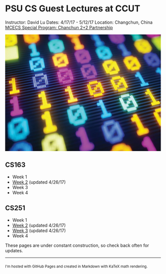 PSU CS Guest Lectures at CCUT
=====
Instructor: David Lu
Dates: 4/17/17 - 5/12/17
Location: Changchun, China
[MCECS Special Program: Chanchun 2+2 Partnership](https://www.pdx.edu/cecs/changchun-partnership-22-programs)

![binary](binary.jpg)

CS163
----
  * Week 1
  * [Week 2](CS163/Week2.html) (updated 4/26/17)
  * Week 3
  * Week 4

CS251
----
  * Week 1
  * [Week 2](CS251/Week2.html) (updated 4/26/17)
  * [Week 3](CS251/Week3.html) (updated 4/26/17)
  * Week 4


These pages are under constant construction, so check back often for updates.


-----
<Sub>I'm hosted with GitHub Pages and created in Markdown with KaTeX math rendering.
